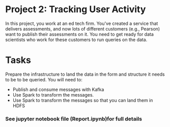 # Project 2: Tracking User Activity

In this project, you work at an ed tech firm. You've created a service that
delivers assessments, and now lots of different customers (e.g., Pearson) want
to publish their assessments on it. You need to get ready for data scientists
who work for these customers to run queries on the data. 

# Tasks

Prepare the infrastructure to land the data in the form and structure it needs
to be to be queried.  You will need to:

- Publish and consume messages with Kafka
- Use Spark to transform the messages. 
- Use Spark to transform the messages so that you can land them in HDFS

### See jupyter notebook file (Report.ipynb)for full details
